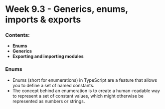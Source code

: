 # Week 9.3 - Generics, enums, imports & exports

### Contents: 
- **Enums**
- **Generics**
- **Exporting and importing modules**


### Enums
- Enums (short for enumerations) in TypeScript are a feature that allows you to define a set of named constants.
- The concept behind an enumeration is to create a human-readable way to represent a set of constant values, which might otherwise be represented as numbers or strings.